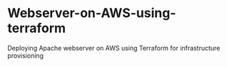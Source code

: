 # Webserver-on-AWS-using-terraform
Deploying Apache webserver on AWS using Terraform for infrastructure provisioning

